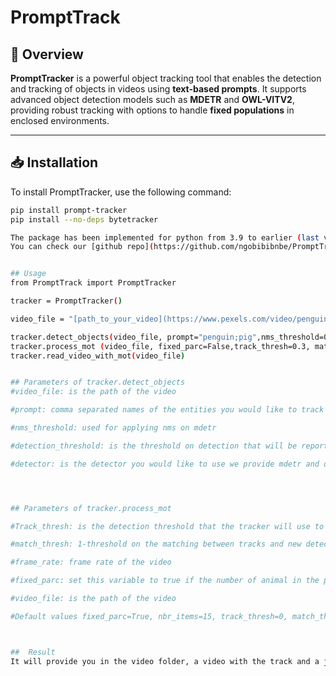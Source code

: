 # **PromptTrack**
## 📄 **Overview**
**PromptTracker** is a powerful object tracking tool that enables the detection and tracking of objects in videos using **text-based  prompts**. It supports advanced object detection models such as **MDETR** and **OWL-VITV2**, providing robust tracking with options to handle **fixed populations** in enclosed environments.

---

## 📥 **Installation**

To install PromptTracker, use the following command:

```bash
pip install prompt-tracker
pip install --no-deps bytetracker

The package has been implemented for python from 3.9 to earlier (last version currently 3.12)
You can check our [github repo](https://github.com/ngobibibnbe/PromptTrack)


## Usage
from PromptTrack import PromptTracker

tracker = PromptTracker()

video_file = "[path_to_your_video](https://www.pexels.com/video/penguins-hopping-down-the-stairs-9116156/)"  #[video example](https://www.pexels.com/video/penguins-hopping-down-the-stairs-9116156/)

tracker.detect_objects(video_file, prompt="penguin;pig",nms_threshold=0.8) 
tracker.process_mot (video_file, fixed_parc=False,track_thresh=0.3, match_thresh=0.8, frame_rate=25,max_time_lost=300)
tracker.read_video_with_mot(video_file)


## Parameters of tracker.detect_objects
#video_file: is the path of the video 

#prompt: comma separated names of the entities you would like to track example to track birds and pigs  prompt="pig,bird"

#nms_threshold: used for applying nms on mdetr

#detection_threshold: is the threshold on detection that will be reported 

#detector: is the detector you would like to use we provide mdetr and owl-vitv2 that you could use as parameters 




## Parameters of tracker.process_mot 

#Track_thresh: is the detection threshold that the tracker will use to perform its tracking

#match_thresh: 1-threshold on the matching between tracks and new detections,  1 to match all detections to track, and 0 to match no detection with previous tracks

#frame_rate: frame rate of the video

#fixed_parc: set this variable to true if the number of animal in the parc is fixed and does not change all over the video 

#video_file: is the path of the video 

#Default values fixed_parc=True, nbr_items=15, track_thresh=0, match_thresh=1, frame_rate=25, track_buffer=10000, max_time_lost=100



##  Result
It will provide you in the video folder, a video with the track and a json file with track in the format {frame_id:{pig_id:{x:"", y:"",width:"",height:""}}}

